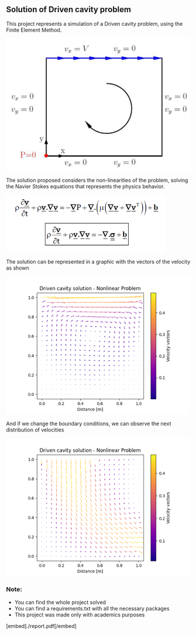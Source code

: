 ## Solution of Driven cavity problem
This project represents a simulation of a Driven cavity problem, using the Finite Element Method.

![Screenshot](./images/problem.png)

The solution proposed considers the non-linearities of the problem, solving the Navier Stokes equations that represents the physics behavior.

![Screenshot](./images/ecs.png)

The solution can be represented in a graphic with the vectors of the velocity as shown

![Screenshot](./images/solution.png)

And if we change the boundary conditions, we can observe the next distribution of velocities

![Screenshot](./images/solution_test01.png)

### Note:
* You can find the whole project solved
* You can find a requirements.txt with all the necessary packages
* This project was made only with academics purposes


[embed]./report.pdf[/embed]